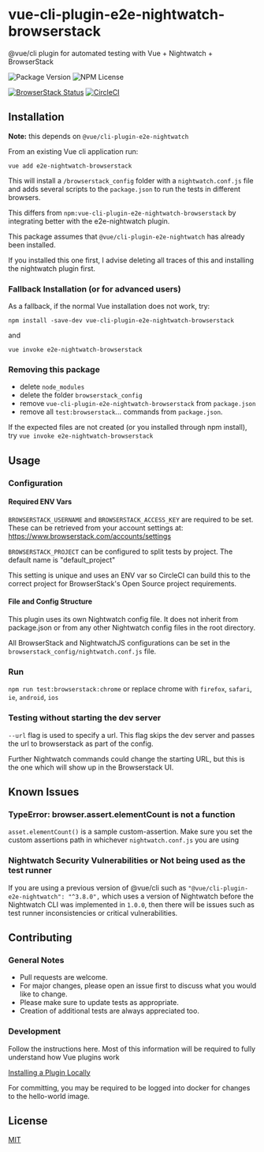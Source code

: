 # vue-cli-plugin-e2e-nightwatch-browserstack

@vue/cli plugin for automated testing with Vue + Nightwatch + BrowserStack

![Package Version](https://img.shields.io/npm/v/vue-cli-plugin-e2e-nightwatch-browserstack.svg)
![NPM License](https://img.shields.io/npm/l/vue-cli-plugin-e2e-nightwatch-browserstack.svg)

[![BrowserStack Status](https://automate.browserstack.com/badge.svg?badge_key=V3FWY3BMSWRRVkpodktPK0I4WHZIeUNncVcvVWt4YXpyaUZ6TEsxNGNqZz0tLW52Z1NZQnpUWDV4NTBXclYxNU5Qenc9PQ==--bf7dd644419429aaac53e8fccba362ef3690c2c8)](https://automate.browserstack.com/public-build/V3FWY3BMSWRRVkpodktPK0I4WHZIeUNncVcvVWt4YXpyaUZ6TEsxNGNqZz0tLW52Z1NZQnpUWDV4NTBXclYxNU5Qenc9PQ==--bf7dd644419429aaac53e8fccba362ef3690c2c8)
[![CircleCI](https://circleci.com/gh/endqwerty/vue-nightwatch-browserstack.svg?style=svg)](https://circleci.com/gh/endqwerty/vue-nightwatch-browserstack)

## Installation

**Note:** this depends on `@vue/cli-plugin-e2e-nightwatch`

From an existing Vue cli application run:

`vue add e2e-nightwatch-browserstack`

This will install a `/browserstack_config` folder
with a `nightwatch.conf.js` file
and adds several scripts to the `package.json`
to run the tests in different browsers.

This differs from `npm:vue-cli-plugin-e2e-nightwatch-browserstack`
by integrating better with the e2e-nightwatch plugin.

This package assumes that `@vue/cli-plugin-e2e-nightwatch`
has already been installed.

If you installed this one first,
I advise deleting all traces of this and installing the nightwatch plugin first.

### Fallback Installation (or for advanced users)

As a fallback, if the normal Vue installation does not work, try:

`npm install -save-dev vue-cli-plugin-e2e-nightwatch-browserstack`

and

`vue invoke e2e-nightwatch-browserstack`

### Removing this package

- delete `node_modules`
- delete the folder `browserstack_config`
- remove `vue-cli-plugin-e2e-nightwatch-browserstack` from
  `package.json`
- remove all `test:browserstack`... commands from `package.json`.

If the expected files are not created (or you installed through npm install),
try `vue invoke e2e-nightwatch-browserstack`

## Usage

### Configuration

#### Required ENV Vars

`BROWSERSTACK_USERNAME` and `BROWSERSTACK_ACCESS_KEY` are required to be set.
These can be retrieved from your account settings at:
<https://www.browserstack.com/accounts/settings>

`BROWSERSTACK_PROJECT` can be configured to split tests by project.
The default name is "default_project"

This setting is unique and uses an ENV var so CircleCI can build this
to the correct project for BrowserStack's Open Source project requirements.

#### File and Config Structure

This plugin uses its own Nightwatch config file.
It does not inherit from package.json or from any other
Nightwatch config files in the root directory.

All BrowserStack and NightwatchJS configurations can be set in the
`browserstack_config/nightwatch.conf.js` file.

### Run

`npm run test:browserstack:chrome`
or replace chrome with `firefox`, `safari`, `ie`, `android`, `ios`

### Testing without starting the dev server

`--url` flag is used to specify a url. This flag skips the dev server
and passes the url to browserstack as part of the config.

Further Nightwatch commands could change the starting URL,
but this is the one which will show up in the Browserstack UI.

## Known Issues

### TypeError: browser.assert.elementCount is not a function

`asset.elementCount()` is a sample custom-assertion.
Make sure you set the custom assertions path in whichever `nightwatch.conf.js`
you are using

### Nightwatch Security Vulnerabilities or Not being used as the test runner

If you are using a previous version of @vue/cli such as
`"@vue/cli-plugin-e2e-nightwatch": "^3.8.0",`
which uses a version of Nightwatch
before the Nightwatch CLI was implemented in `1.0.0`, then there will be issues
such as test runner inconsistencies or critical vulnerabilities.

## Contributing

### General Notes

- Pull requests are welcome.
- For major changes,
  please open an issue first to discuss what you would like to change.
- Please make sure to update tests as appropriate.
- Creation of additional tests are always appreciated too.

### Development

Follow the instructions here.
Most of this information will be
required to fully understand how Vue plugins work

[Installing a Plugin Locally](https://cli.vuejs.org/dev-guide/plugin-dev.html#installing-plugin-locally)

For committing, you may be required to be logged into docker for changes to the hello-world image.

## License

[MIT](https://choosealicense.com/licenses/mit/)
